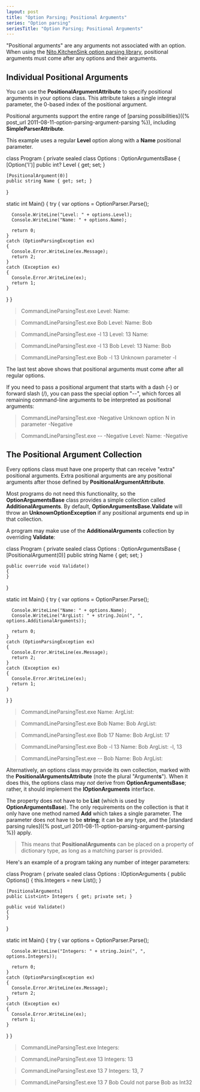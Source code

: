 ```yaml
---
layout: post
title: "Option Parsing; Positional Arguments"
series: "Option parsing"
seriesTitle: "Option Parsing; Positional Arguments"
---
```

"Positional arguments" are any arguments not associated with an option. When using the [Nito.KitchenSink option parsing library](http://nuget.org/List/Packages/Nito.KitchenSink.OptionParsing), positional arguments must come after any options and their arguments.

## Individual Positional Arguments

You can use the **PositionalArgumentAttribute** to specify positional arguments in your options class. This attribute takes a single integral parameter, the 0-based index of the positional argument.

Positional arguments support the entire range of [parsing possibilities]({% post_url 2011-08-11-option-parsing-argument-parsing %}), including **SimpleParserAttribute**.

This example uses a regular **Level** option along with a **Name** positional parameter.

class Program
{
  private sealed class Options : OptionArgumentsBase
  {
    [Option('l')]
    public int? Level { get; set; }

    [PositionalArgument(0)]
    public string Name { get; set; }
  }

  static int Main()
  {
    try
    {
      var options = OptionParser.Parse<Options>();

      Console.WriteLine("Level: " + options.Level);
      Console.WriteLine("Name: " + options.Name);

      return 0;
    }
    catch (OptionParsingException ex)
    {
      Console.Error.WriteLine(ex.Message);
      return 2;
    }
    catch (Exception ex)
    {
      Console.Error.WriteLine(ex);
      return 1;
    }
  }
}

> CommandLineParsingTest.exe
Level:
Name:

> CommandLineParsingTest.exe Bob
Level:
Name: Bob

> CommandLineParsingTest.exe -l 13
Level: 13
Name:

> CommandLineParsingTest.exe -l 13 Bob
Level: 13
Name: Bob

> CommandLineParsingTest.exe Bob -l 13
Unknown parameter  -l

The last test above shows that positional arguments must come after all regular options.

If you need to pass a positional argument that starts with a dash (-) or forward slash (/), you can pass the special option "--", which forces all remaining command-line arguments to be interpreted as positional arguments:

> CommandLineParsingTest.exe -Negative
Unknown option  N  in parameter  -Negative

> CommandLineParsingTest.exe -- -Negative
Level:
Name: -Negative

## The Positional Argument Collection

Every options class must have one property that can receive "extra" positional arguments. Extra positional arguments are any positional arguments after those defined by **PositionalArgumentAttribute**.

Most programs do not need this functionality, so the **OptionArgumentsBase** class provides a simple collection called **AdditionalArguments**. By default, **OptionArgumentsBase.Validate** will throw an **UnknownOptionException** if any positional arguments end up in that collection.

A program may make use of the **AdditionalArguments** collection by overriding **Validate**:

class Program
{
  private sealed class Options : OptionArgumentsBase
  {
    [PositionalArgument(0)]
    public string Name { get; set; }

    public override void Validate()
    {
    }
  }

  static int Main()
  {
    try
    {
      var options = OptionParser.Parse<Options>();

      Console.WriteLine("Name: " + options.Name);
      Console.WriteLine("ArgList: " + string.Join(", ", options.AdditionalArguments));

      return 0;
    }
    catch (OptionParsingException ex)
    {
      Console.Error.WriteLine(ex.Message);
      return 2;
    }
    catch (Exception ex)
    {
      Console.Error.WriteLine(ex);
      return 1;
    }
  }
}

> CommandLineParsingTest.exe
Name:
ArgList:

> CommandLineParsingTest.exe Bob
Name: Bob
ArgList:

> CommandLineParsingTest.exe Bob 17
Name: Bob
ArgList: 17

> CommandLineParsingTest.exe Bob -l 13
Name: Bob
ArgList: -l, 13

> CommandLineParsingTest.exe -- Bob
Name: Bob
ArgList:

Alternatively, an options class may provide its own collection, marked with the **PositionalArgumentsAttribute** (note the plural "Argument**s**"). When it does this, the options class may _not_ derive from **OptionArgumentsBase**; rather, it should implement the **IOptionArguments** interface.

The property does not have to be **List<string>** (which is used by **OptionArgumentsBase**). The only requirements on the collection is that it only have one method named **Add** which takes a single parameter. The parameter does not have to be **string**; it can be any type, and the [standard parsing rules]({% post_url 2011-08-11-option-parsing-argument-parsing %}) apply.

> This means that **PositionalArguments** can be placed on a property of dictionary type, as long as a matching parser is provided.

Here's an example of a program taking any number of integer parameters:

class Program
{
  private sealed class Options : IOptionArguments
  {
    public Options()
    {
      this.Integers = new List<int>();
    }

    [PositionalArguments]
    public List<int> Integers { get; private set; }

    public void Validate()
    {
    }
  }

  static int Main()
  {
    try
    {
      var options = OptionParser.Parse<Options>();

      Console.WriteLine("Integers: " + string.Join(", ", options.Integers));

      return 0;
    }
    catch (OptionParsingException ex)
    {
      Console.Error.WriteLine(ex.Message);
      return 2;
    }
    catch (Exception ex)
    {
      Console.Error.WriteLine(ex);
      return 1;
    }
  }
}

> CommandLineParsingTest.exe
Integers:

> CommandLineParsingTest.exe 13
Integers: 13

> CommandLineParsingTest.exe 13 7
Integers: 13, 7

> CommandLineParsingTest.exe 13 7 Bob
Could not parse  Bob  as Int32
